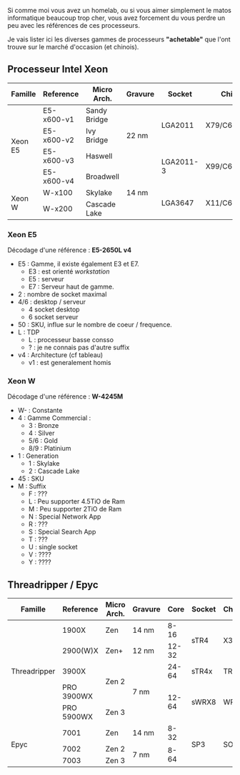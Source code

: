 
Si comme moi vous avez un homelab, ou si vous aimer simplement le matos informatique beaucoup trop cher, 
vous avez forcement du vous perdre un peu avec les références de ces processeurs.

Je vais lister ici les diverses gammes de processeurs __"achetable"__ que l'ont trouve sur le marché d'occasion (et chinois).

## Processeur Intel Xeon

<table class="boxed">
	<thead>
		<tr>
			<th>Famille</th>
			<th>Reference</th>
			<th>Micro Arch.</th>
			<th>Gravure</th>
			<th>Socket</th>
			<th>Chipset</th>
			<th>Memoire</th>
			<th>Pcie</th>
			<th>Année</th>
		</tr>
	</thead>
	<tbody>
		<tr>
			<td rowspan="4">Xeon E5</td>
			<td>E5-x600-v1</td>
			<td>Sandy Bridge</td>
			<td rowspan="3">22 nm</td>
			<td rowspan="2">LGA2011</td>
			<td rowspan="2">X79/C602</td>
			<td rowspan="2">DDR3</td>
			<td rowspan="4">40x 3.0</td>
			<td>2011</td>
		</tr>
		<tr>
			<td>E5-x600-v2</td>
			<td>Ivy Bridge</td>
			<td>2013</td>
		</tr>
		<tr>
			<td>E5-x600-v3</td>
			<td>Haswell</td>
			<td rowspan="2">LGA2011-3</td>
			<td rowspan="2">X99/C612</td>
			<td>DDR3 / DRR4</td>
			<td>2014</td>
		</tr>
		<tr>
			<td>E5-x600-v4</td>
			<td>Broadwell</td>
			<td rowspan="3">14 nm</td>
			<td rowspan="3">DRR4</td>
			<td>2016</td>
		</tr>
		<tr>
			<td rowspan="2">Xeon W</td>
			<td>W-x100</td>
			<td>Skylake</td>
			<td rowspan="2">LGA3647</td>
			<td rowspan="2">X11/C621/C622</td>
			<td rowspan="2">44x 3.0</td>
			<td>2017</td>
		</tr>
		<tr>
			<td>W-x200</td>
			<td>Cascade Lake</td>
			<td>2019</td>
		</tr>
	</tbody>
</table>

### Xeon E5 

Décodage d'une référence : __E5-2650L v4__
* E5 : Gamme, il existe également E3 et E7. 
	- E3 : est orienté _workstation_
	- E5 : serveur 
	- E7 : Serveur haut de gamme.
* 2 : nombre de socket maximal
* 4/6 : desktop / serveur
	- 4 socket desktop
	- 6 socket serveur
* 50 : SKU, influe sur le nombre de coeur / frequence. 
* L : TDP 
	- L : processeur basse consso
	- ? : je ne connais pas d'autre suffix
* v4 : Architecture (cf tableau)
	- v1 : est generalement homis


### Xeon W 

Décodage d'une référence : __W-4245M__
* W- : Constante
* 4 : Gamme Commercial : 
	- 3 : Bronze
	- 4 : Silver
	- 5/6 : Gold
	- 8/9 : Platinium
* 1 : Generation 
	- 1 : Skylake
	- 2 : Cascade Lake
* 45 : SKU
* M : Suffix
	- F : ???
	- L : Peu supporter 4.5TiO de Ram
	- M : Peu supporter 2TiO de Ram
	- N : Special Network App
	- R : ???
	- S : Special Search App
	- T : ???
	- U : single socket
	- V : ???? 
	- Y : ????

## Threadripper / Epyc

<table class="boxed">
	<thead>
		<tr>
			<th>Famille</th>
			<th>Reference</th>
			<th>Micro Arch.</th>
			<th>Gravure</th>
			<th>Core</th>
			<th>Socket</th>
			<th>Chipset</th>
			<th>Memoire</th>
			<th>Pcie</th>
			<th>Année</th>
		</tr>
	</thead>
	<tbody>
		<tr>
			<td rowspan="5">Threadripper</td>
			<td>1900X</td>
			<td>Zen</td>
			<td>14 nm</td>
			<td>8-16</td>
			<td rowspan="2">sTR4</td>
			<td rowspan="2">X399</td>
			<td rowspan="5">DDR4</td>
			<td rowspan="2">60x 3.0</td>
			<td>2017</td>
		</tr>
		<tr>
			<td>2900(W)X</td>
			<td>Zen+</td>
			<td>12 nm</td>
			<td>12-32</td>
			<td>2018</td>
		</tr>
		<tr>
			<td>3900X</td>
			<td rowspan="2">Zen 2</td>
			<td rowspan="3">7 nm</td>
			<td>24-64</td>
			<td>sTR4x</td>
			<td>TRX40</td>
			<td>64x 4.0</td>
			<td>2019</td>
		</tr>
		<tr>
			<td>PRO 3900WX</td>
			<td rowspan="2">12-64</td>
			<td rowspan="2">sWRX8</td>
			<td rowspan="2">WRX80</td>
			<td rowspan="2">128x 4.0</td>
			<td>2020</td>
		</tr>
		<tr>
			<td>PRO 5900WX</td>
			<td>Zen 3</td>
			<td>2022</td>
		</tr>
		<tr>
			<td rowspan="3">Epyc</td>
			<td>7001</td>
			<td>Zen</td>
			<td>14 nm</td>
			<td>8-32</td>
			<td rowspan="3">SP3</td>
			<td rowspan="3">SOC</td>
			<td rowspan="3">DDR4</td>
			<td>128x 3.0</td>
			<td>2017</td>
		</tr>
		<tr>
			<td>7002</td>
			<td>Zen 2</td>
			<td rowspan="2">7 nm</td>
			<td rowspan="2">8-64</td>
			<td rowspan="2">128x 4.0</td>
			<td>2019</td>
		</tr>
		<tr>
			<td>7003</td>
			<td>Zen 3</td>
			<td>2021</td>
		</tr>
	</tbody>
</table>
	
